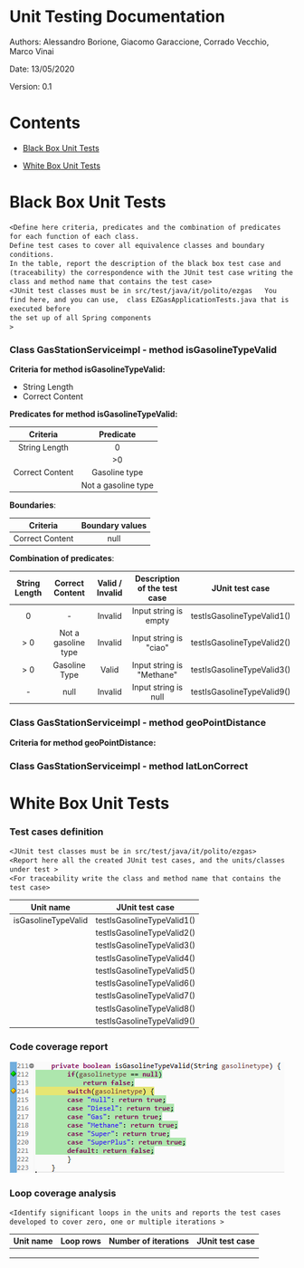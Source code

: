 # Unit Testing Documentation

Authors: Alessandro Borione, Giacomo Garaccione, Corrado Vecchio, Marco Vinai

Date: 13/05/2020

Version: 0.1

# Contents

- [Black Box Unit Tests](#black-box-unit-tests)




- [White Box Unit Tests](#white-box-unit-tests)


# Black Box Unit Tests

    <Define here criteria, predicates and the combination of predicates for each function of each class.
    Define test cases to cover all equivalence classes and boundary conditions.
    In the table, report the description of the black box test case and (traceability) the correspondence with the JUnit test case writing the 
    class and method name that contains the test case>
    <JUnit test classes must be in src/test/java/it/polito/ezgas   You find here, and you can use,  class EZGasApplicationTests.java that is executed before 
    the set up of all Spring components
    >

 ### Class GasStationServiceimpl - method isGasolineTypeValid



**Criteria for method isGasolineTypeValid:**	
 - String Length
 - Correct Content

**Predicates for method isGasolineTypeValid:**

|    Criteria     |      Predicate      |
|:---------------:|:-------------------:|
|  String Length  |          0          |
|                 |         >0          |
| Correct Content |    Gasoline type    |
|                 | Not a gasoline type |


**Boundaries**:

|    Criteria     | Boundary values |
|:---------------:|:---------------:|
| Correct Content |      null       |

**Combination of predicates**:

| String Length |   Correct Content   | Valid / Invalid | Description of the test case |      JUnit test case       |
|:-------------:|:-------------------:|:---------------:|:----------------------------:|:--------------------------:|
|       0       |          -          |     Invalid     |    Input string is empty     | testIsGasolineTypeValid1() |
|      > 0      | Not a gasoline type |     Invalid     |    Input string is "ciao"    | testIsGasolineTypeValid2() |
|      > 0      |    Gasoline Type    |      Valid      |  Input string is "Methane"   | testIsGasolineTypeValid3() |
|       -       |        null         |     Invalid     |     Input string is null     | testIsGasolineTypeValid9() |

 ### Class GasStationServiceimpl - method geoPointDistance

**Criteria for method geoPointDistance:**	





 ### Class GasStationServiceimpl - method latLonCorrect

# White Box Unit Tests

### Test cases definition
    
    <JUnit test classes must be in src/test/java/it/polito/ezgas>
    <Report here all the created JUnit test cases, and the units/classes under test >
    <For traceability write the class and method name that contains the test case>


|      Unit name      |      JUnit test case       |
|:-------------------:|:--------------------------:|
| isGasolineTypeValid | testIsGasolineTypeValid1() |
|                     | testIsGasolineTypeValid2() |
|                     | testIsGasolineTypeValid3() |
|                     | testIsGasolineTypeValid4() |
|                     | testIsGasolineTypeValid5() |
|                     | testIsGasolineTypeValid6() |
|                     | testIsGasolineTypeValid7() |
|                     | testIsGasolineTypeValid8() |
|                     | testIsGasolineTypeValid9() |


### Code coverage report

  
![](Images/Tests/isGasolineTypeValidEclemma.png)


### Loop coverage analysis

    <Identify significant loops in the units and reports the test cases
    developed to cover zero, one or multiple iterations >

| Unit name | Loop rows | Number of iterations | JUnit test case |
|-----------|-----------|----------------------|-----------------|
|           |           |                      |                 |
|           |           |                      |                 |
|           |           |                      |                 |



